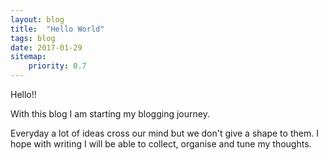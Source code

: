```yaml
---
layout: blog
title:  "Hello World"
tags: blog
date: 2017-01-29
sitemap:
    priority: 0.7
---
```


Hello!!

With this blog I am starting my blogging journey.<!--more-->

Everyday a lot of ideas cross our mind but we don't give a shape to them. I hope with writing I will be able to collect, organise and tune my thoughts.
